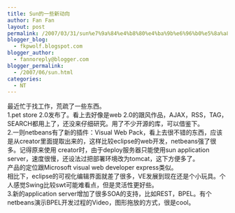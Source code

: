 ```yaml
---
title: Sun的一些新动向
author: Fan Fan
layout: post
permalink: /2007/03/31/sun%e7%9a%84%e4%b8%80%e4%ba%9b%e6%96%b0%e5%8a%a8%e5%90%91/
blogger_blog:
  - fkpwolf.blogspot.com
blogger_author:
  - fannoreply@blogger.com
blogger_permalink:
  - /2007/06/sun.html
categories:
  - NT
---
```

最近忙于找工作，荒疏了一些东西。  
1.pet store 2.0发布了。看上去好像是web 2.0的跟风作品，AJAX，RSS，TAG，SEARCH都用上了，还没来仔细研究。用了不少开源的库，可以借鉴下。  
2.一则netbeans有了新的插件：Visual Web Pack，看上去很不错的东西，应该是从creator里面提取出来的，这样比较eclipse的web开发，netbeans强了很多。记得原来使用 creator时，由于deploy服务器只能使用sun application server，速度很慢，还设法过把部署环境改为tomcat，这下方便多了。  
产品的定位跟Microsoft visual web developer express类似。  
相比下，eclipse的可视化编辑界面就差了很多，VE发展到现在还是个小玩具。个人感觉Swing比较swt可能难看点，但是灵活性更好些。  
3.新的application server增加了很多SOA的支持，比如REST，BPEL。有个netbeans演示BPEL开发过程的Video，图形拖放的方式，很是cool。